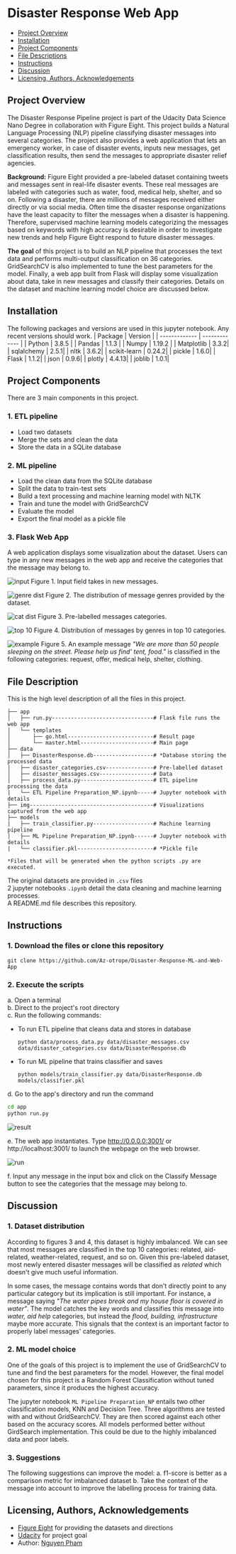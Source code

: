 # Disaster Response Web App
- [Project Overview](#Project-Overview)
- [Installation](#Installation)
- [Project Components](#Components)
- [File Descriptions](#File-Descriptions)
- [Instructions](#How-To-Run-This-Project)
- [Discussion](#Discussion)
- [Licensing, Authors, Acknowledgements](#License)

## Project Overview <a name="Project-Overview"></a>
The Disaster Response Pipeline project is part of the Udacity Data Science Nano Degree in collaboration with Figure Eight. This project builds a Natural Language Processing (NLP) pipeline classifying disaster messages into several categories. The project also provides a web application that lets an emergency worker, in case of disaster events, inputs new messages, get classification results, then send the messages to appropriate disaster relief agencies.  

**Background:** Figure Eight provided a pre-labeled dataset containing tweets and messages sent in real-life disaster events. These real messages are labeled with categories such as water, food, medical help, shelter, and so on. Following a disaster, there are millions of messages received either directly or via social media. Often time the disaster response organizations have the least capacity to filter the messages when a disaster is happening. Therefore, supervised machine learning models categorizing the messages based on keywords with high accuracy is desirable in order to investigate new trends and help Figure Eight respond to future disaster messages.


**The goal** of this project is to build an NLP pipeline that processes the text data and performs multi-output classification on 36 categories. GridSearchCV is also implemented to tune the best parameters for the model. Finally, a web app built from Flask will display some visualization about data, take in new messages and classify their categories. Details on the dataset and machine learning model choice are discussed below.

## Installation <a name="Installation"></a>
The following packages and versions are used in this jupyter notebook. Any recent versions should work.
| Package  | Version |
| ------------- | ------------- |
| Python  | 3.8.5  |
| Pandas  | 1.1.3  |
| Numpy   | 1.19.2 |
| Matplotlib | 3.3.2|
| sqlalchemy | 2.5.1|
| nltk    | 3.6.2|
| scikit-learn  | 0.24.2|
| pickle  | 1.6.0|
| Flask   | 1.1.2|
| json    | 0.9.6|
| plotly  | 4.4.13|
| joblib  | 1.0.1|

## Project Components <a name="Components"></a>
There are 3 main components in this project.
### 1. ETL pipeline
- Load two datasets
- Merge the sets and clean the data
- Store the data in a SQLite database

### 2. ML pipeline
- Load the clean data from the SQLite database
- Split the data to train-test sets
- Build a text processing and machine learning model with NLTK
- Train and tune the model with GridSearchCV
- Evaluate the model
- Export the final model as a pickle file

### 3. Flask Web App
A web application displays some visualization about the dataset. Users can type in any new messages in the web app and receive the categories that the message may belong to.

![input](img/input.JPG)
Figure 1. Input field takes in new messages.

![genre dist](img/genre.png)
Figure 2. The distribution of message genres provided by the dataset.

![cat dist](img/cat_dist.png)
Figure 3. Pre-labelled messages categories.

![top 10](img/top10.png)
Figure 4. Distribution of messages by genres in top 10 categories.

![example](img/example.jpg)
Figure 5. An example message _"We are more than 50 people sleeping on the street. Please help us find' tent, food."_ is classified in the following categories: request, offer, medical help, shelter, clothing.

## File Description <a name="File-Descriptions"></a>
This is the high level description of all the files in this project.
```
├── app
│   ├── run.py--------------------------------# Flask file runs the web app
│   └── templates
│       ├── go.html---------------------------# Result page
│       └── master.html-----------------------# Main page
├── data
│   ├── DisasterResponse.db-------------------# *Database storing the processed data
│   ├── disaster_categories.csv---------------# Pre-labelled dataset
│   ├── disaster_messages.csv-----------------# Data
│   ├── process_data.py-----------------------# ETL pipeline processing the data
|   └── ETL Pipeline Preparation_NP.ipynb-----# Jupyter notebook with details
├── img---------------------------------------# Visualizations captured from the web app
├── models
|   ├── train_classifier.py-------------------# Machine learning pipeline
│   ├── ML Pipeline Preparation_NP.ipynb------# Jupyter notebook with details
|   └── classifier.pkl------------------------# *Pickle file

*Files that will be generated when the python scripts .py are executed.
```

The original datasets are provided in `.csv` files <br>
2 jupyter notebooks `.ipynb` detail the data cleaning and machine learning processes. <br>
A README.md file describes this repository.

## Instructions <a name="How-To-Run-This-Project"></a>
### 1. Download the files or clone this repository
  ```
  git clone https://github.com/Az-otrope/Disaster-Response-ML-and-Web-App
  ```
### 2. Execute the scripts
a. Open a terminal <br>
b. Direct to the project's root directory <br>
c. Run the following commands: <br>
- To run ETL pipeline that cleans data and stores in database
  ```
  python data/process_data.py data/disaster_messages.csv data/disaster_categories.csv data/DisasterResponse.db
  ```
- To run ML pipeline that trains classifier and saves
  ```
  python models/train_classifier.py data/DisasterResponse.db models/classifier.pkl
  ```

d. Go to the app's directory and run the command
```sh
cd app
python run.py
```
![result](img/result.jpg)

e. The web app instantiates. Type http://0.0.0.0:3001/ or http://localhost:3001/ to launch the webpage on the web browser.

![run](img/run.jpg)

f. Input any message in the input box and click on the Classify Message button to see the categories that the message may belong to.

## Discussion <a name="Discussion"></a>
### 1. Dataset distribution
According to figures 3 and 4, this dataset is highly imbalanced. We can see that most messages are classified in the top 10 categories: related, aid-related, weather-related, request, and so on. Given this pre-labeled dataset, most newly entered disaster messages will be classified as _related_ which doesn't give much useful information.

In some cases, the message contains words that don't directly point to any particular category but its implication is still important. For instance, a message saying _"The water pipes break and my house floor is covered in water"_. The model catches the key words and classifies this message into _water, aid help_ categories, but instead the _flood, building, infrastructure_ maybe more accurate. This signals that the context is an important factor to properly label messages' categories.

### 2. ML model choice
One of the goals of this project is to implement the use of GridSearchCV to tune and find the best parameters for the model. However, the final model chosen for this project is a Random Forest Classification without tuned parameters, since it produces the highest accuracy.

The jupyter notebook `ML Pipeline Preparation_NP` entails two other classification models, KNN and Decision Tree. Three algorithms are tested with and without GridSearchCV. They are then scored against each other based on the accuracy scores. All models performed better without GirdSearch implementation. This could be due to the highly imbalanced data and poor labels.

### 3. Suggestions
The following suggestions can improve the model:
a. f1-score is better as a comparison metric for imbalanced dataset
b. Take the context of the message into account to improve the labelling process for training data.


## Licensing, Authors, Acknowledgements <a name="License"></a>
* [Figure Eight](https://www.figure-eight.com/) for providing the datasets and directions
* [Udacity](https://www.udacity.com/) for project goal
* Author: [Nguyen Pham](https://github.com/Az-otrope)
